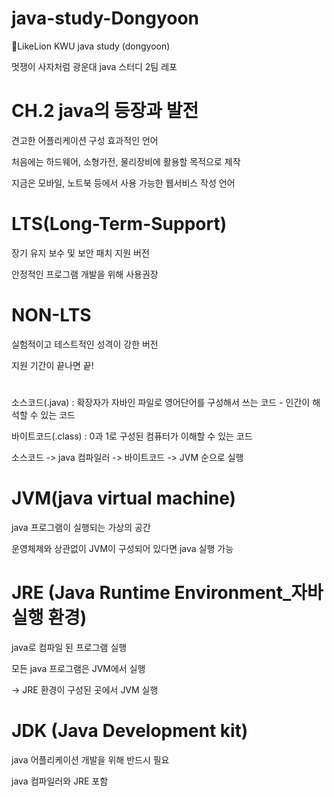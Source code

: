 # java-study-Dongyoon 
📓LikeLion KWU java study (dongyoon)

멋쟁이 사자처럼 광운대 java 스터디 2팀 레포

# CH.2 java의 등장과 발전

견고한 어플리케이션 구성 효과적인 언어

처음에는 하드웨어, 소형가전, 물리장비에 활용할 목적으로 제작

지금은 모바일, 노트북 등에서 사용 가능한 웹서비스 작성 언어

# LTS(Long-Term-Support)

장기 유지 보수 및 보안 패치 지원 버전

안정적인 프로그램 개발을 위해 사용권장

# NON-LTS
실험적이고 테스트적인 성격이 강한 버전

지원 기간이 끝나면 끝!

# 
소스코드(.java) : 확장자가 자바인 파일로 영어단어를 구성해서 쓰는 코드 - 인간이 해석할 수 있는 코드

바이트코드(.class) : 0과 1로 구성된 컴퓨터가 이해할 수 있는 코드

소스코드 -> java 컴파일러 -> 바이트코드 -> JVM 순으로 실행

# JVM(java virtual machine)

java 프로그램이 실행되는 가상의 공간

운영체제와 상관없이 JVM이 구성되어 있다면 java 실행 가능 

# JRE (Java Runtime Environment_자바 실행 환경)

java로 컴파일 된 프로그램 실행

모든 java 프로그램은 JVM에서 실행

-> JRE 환경이 구성된 곳에서 JVM 실행

# JDK (Java Development kit)

java 어플리케이션 개발을 위해 반드시 필요

java 컴파일러와 JRE 포함
